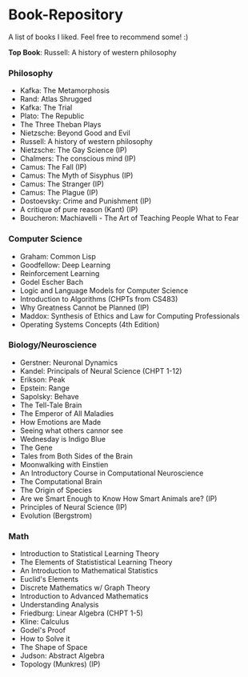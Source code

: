 # Book-Repository
A list of books I liked. Feel free to recommend some! :)

**Top Book**: Russell: A history of western philosophy


### Philosophy
- Kafka: The Metamorphosis
- Rand: Atlas Shrugged
- Kafka: The Trial
- Plato: The Republic
- The Three Theban Plays
- Nietzsche: Beyond Good and Evil
- Russell: A history of western philosophy
- Nietzsche: The Gay Science       (IP)
- Chalmers: The conscious mind     (IP)
- Camus: The Fall                  (IP)
- Camus: The Myth of Sisyphus      (IP)
- Camus: The Stranger              (IP)
- Camus: The Plague                (IP)
- Dostoevsky: Crime and Punishment (IP)
- A critique of pure reason (Kant) (IP)
- Boucheron: Machiavelli - The Art of Teaching People What to Fear

### Computer Science
- Graham: Common Lisp
- Goodfellow: Deep Learning
- Reinforcement Learning
- Godel Escher Bach
- Logic and Language Models for Computer Science
- Introduction to Algorithms (CHPTs from CS483)
- Why Greatness Cannot be Planned (IP)
- Maddox: Synthesis of Ethics and Law for Computing Professionals
- Operating Systems Concepts (4th Edition)

### Biology/Neuroscience
- Gerstner: Neuronal Dynamics
- Kandel: Principals of Neural Science (CHPT 1-12)
- Erikson: Peak
- Epstein: Range
- Sapolsky: Behave
- The Tell-Tale Brain
- The Emperor of All Maladies
- How Emotions are Made
- Seeing what others cannor see
- Wednesday is Indigo Blue
- The Gene
- Tales from Both Sides of the Brain
- Moonwalking with Einstien
- An Introductory Course in Computational Neuroscience
- The Computational Brain
- The Origin of Species
- Are we Smart Enough to Know How Smart Animals are? (IP)
- Principles of Neural Science (IP)
- Evolution (Bergstrom)

### Math
- Introduction to Statistical Learning Theory
- The Elements of Statististical Learning Theory
- An Introduction to Mathematical Statistics
- Euclid's Elements
- Discrete Mathematics w/ Graph Theory
- Introduction to Advanced Mathematics
- Understanding Analysis
- Friedburg: Linear Algebra (CHPT 1-5)
- Kline: Calculus
- Godel's Proof
- How to Solve it
- The Shape of Space
- Judson: Abstract Algebra 
- Topology (Munkres) (IP)


